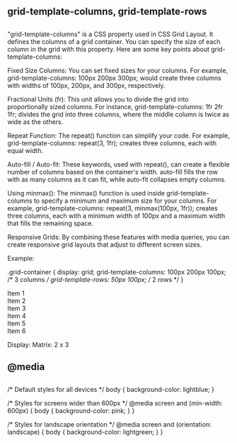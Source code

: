 
## grid-template-columns, grid-template-rows
##

"grid-template-columns" is a CSS property used in CSS Grid Layout. It defines the columns of a grid container. You can specify the size of each column in the grid with this property. Here are some key points about grid-template-columns:

Fixed Size Columns: You can set fixed sizes for your columns. For example, grid-template-columns: 100px 200px 300px; would create three columns with widths of 100px, 200px, and 300px, respectively.

Fractional Units (fr): This unit allows you to divide the grid into proportionally sized columns. For instance, grid-template-columns: 1fr 2fr 1fr; divides the grid into three columns, where the middle column is twice as wide as the others.

Repeat Function: The repeat() function can simplify your code. For example, grid-template-columns: repeat(3, 1fr); creates three columns, each with equal width.

Auto-fill / Auto-fit: These keywords, used with repeat(), can create a flexible number of columns based on the container's width. auto-fill fills the row with as many columns as it can fit, while auto-fit collapses empty columns.

Using minmax(): The minmax() function is used inside grid-template-columns to specify a minimum and maximum size for your columns. For example, grid-template-columns: repeat(3, minmax(100px, 1fr)); creates three columns, each with a minimum width of 100px and a maximum width that fills the remaining space.

Responsive Grids: By combining these features with media queries, you can create responsive grid layouts that adjust to different screen sizes.

Example:

.grid-container {
    display: grid;
    grid-template-columns: 100px 200px 100px; /* 3 columns */
    grid-template-rows: 50px 100px; /* 2 rows */
}

<div class="grid-container">
    <div>Item 1</div>
    <div>Item 2</div>
    <div>Item 3</div>
    <div>Item 4</div>
    <div>Item 5</div>
    <div>Item 6</div>
</div>

Display: Matrix: 2 x 3 


## @media 
## 
/* Default styles for all devices */
body {
    background-color: lightblue;
}

/* Styles for screens wider than 600px */
@media screen and (min-width: 600px) {
    body {
        background-color: pink;
    }
}

/* Styles for landscape orientation */
@media screen and (orientation: landscape) {
    body {
        background-color: lightgreen;
    }
}
